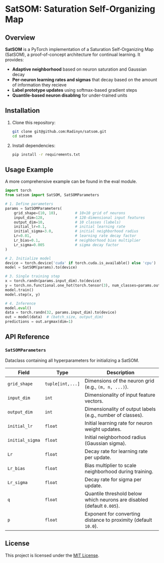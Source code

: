 # SatSOM: Saturation Self-Organizing Map

## Overview

**SatSOM** is a PyTorch implementation of a Saturation Self-Organizing Map (SatSOM), a proof-of-concept architecture for continual learning. It provides:

* **Adaptive neighborhood** based on neuron saturation and Gaussian decay
* **Per-neuron learning rates and sigmas** that decay based on the amount of information they recieve
* **Label prototype updates** using softmax-based gradient steps
* **Quantile-based neuron disabling** for under-trained units

## Installation

1. Clone this repository:

   ```bash
   git clone git@github.com:Radinyn/satsom.git
   cd satsom
   ```
2. Install dependencies:

   ```bash
   pip install -r requirements.txt
   ```

## Usage Example

A more comprehensive example can be found in the eval module.

```python
import torch
from satsom import SatSOM, SatSOMParameters

# 1. Define parameters
params = SatSOMParameters(
    grid_shape=(10, 10),        # 10×10 grid of neurons
    input_dim=128,              # 128-dimensional input features
    output_dim=10,              # 10 classes (labels)
    initial_lr=0.1,             # initial learning rate
    initial_sigma=3.0,          # initial neighborhood radius
    Lr=0.01,                    # learning rate decay factor
    Lr_bias=0.1,                # neighborhood bias multiplier
    Lr_sigma=0.005              # sigma decay factor
)

# 2. Initialize model
device = torch.device('cuda' if torch.cuda.is_available() else 'cpu')
model = SatSOM(params).to(device)

# 3. Single training step
x = torch.randn(params.input_dim).to(device)
y = torch.nn.functional.one_hot(torch.tensor(3), num_classes=params.output_dim).float().to(device)
model.train()
model.step(x, y)

# 4. Inference
model.eval()
data = torch.randn(32, params.input_dim).to(device)
out = model(data)  # (batch_size, output_dim)
predictions = out.argmax(dim=1)
```

## API Reference

### `SatSOMParameters`

Dataclass containing all hyperparameters for initializing a SatSOM.

| Field           | Type             | Description                                                            |
| --------------- | ---------------- | ---------------------------------------------------------------------- |
| `grid_shape`    | `tuple[int,...]` | Dimensions of the neuron grid (e.g., `(m, n, ...)`).                   |
| `input_dim`     | `int`            | Dimensionality of input feature vectors.                               |
| `output_dim`    | `int`            | Dimensionality of output labels (e.g., number of classes).             |
| `initial_lr`    | `float`          | Initial learning rate for neuron weight updates.                       |
| `initial_sigma` | `float`          | Initial neighborhood radius (Gaussian sigma).                          |
| `Lr`            | `float`          | Decay rate for learning rate per update.                               |
| `Lr_bias`       | `float`          | Bias multiplier to scale neighborhood during training.                 |
| `Lr_sigma`      | `float`          | Decay rate for sigma per update.                                       |
| `q`             | `float`          | Quantile threshold below which neurons are disabled (default `0.005`). |
| `p`             | `float`          | Exponent for converting distance to proximity (default `10.0`).        |

## License

This project is licensed under the [MIT License](LICENSE).
